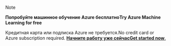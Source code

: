 > [!NOTE]
> 
> <span data-ttu-id="6cd43-101">**Попробуйте машинное обучение Azure бесплатно**</span><span class="sxs-lookup"><span data-stu-id="6cd43-101">**Try Azure Machine Learning for free**</span></span>
>
> <span data-ttu-id="6cd43-102">Кредитная карта или подписка Azure не требуется.</span><span class="sxs-lookup"><span data-stu-id="6cd43-102">No credit card or Azure subscription required.</span></span> <span data-ttu-id="6cd43-103"><a href="https://studio.azureml.net/?selectAccess=true&o=2" target="_blank">**Начните работу уже сейчас**</a></span><span class="sxs-lookup"><span data-stu-id="6cd43-103"><a href="https://studio.azureml.net/?selectAccess=true&o=2" target="_blank">**Get started now**.</a></span></span>
> 
> 

